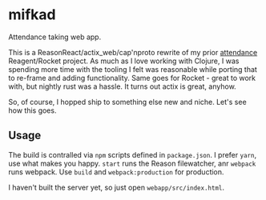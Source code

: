 # mifkad

Attendance taking web app.

This is a ReasonReact/actix_web/cap'nproto rewrite of my prior [attendance](https://github.com/deciduously/attendance) Reagent/Rocket project.  As much as I love working with Clojure, I was spending more time with the tooling I felt was reasonable while porting that to re-frame and adding functionality.  Same goes for Rocket - great to work with, but nightly rust was a hassle.  It turns out actix is great, anyhow.

So, of course, I hopped ship to something else new and niche.  Let's see how this goes.

## Usage
 The build is contralled via `npm` scripts defined in `package.json`.  I prefer `yarn`, use what makes you happy.  `start` runs the Reason filewatcher, anr `webpack` runs webpack.  Use `build` and `webpack:production` for production.
 
 I haven't built the server yet, so just open `webapp/src/index.html`.

